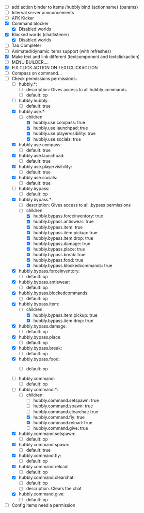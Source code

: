 - [ ] add action binder to items /hubbly bind {actionname} {params}
- [ ] Interval server announcements
- [ ] AFK Kicker
- [x] Command blocker
	- [x] Disabled worlds
- [x] Blocked words (chatlistener)
	- [x] Disabled worlds
- [ ] Tab Completer
- [ ] Animated/dynamic items support (with refreshes)
- [x] Make text and link different (textcomponent and textclickaction)
- [ ] MENU BUILDER....
- [x] FIX CLICK ACTION ON TEXTCLICKACTION
- [ ] Compass on command...
- [ ] Check permissions
permissions:  
  - [ ] hubbly.*:  
    - [ ] description: Gives access to all hubbly commands  
    - [ ] default: op  
  
  - [ ] hubbly.hubbly:  
    - [ ] default: true  
  
  - [x] hubbly.use.*:  
    - [ ] children:  
      - [x] hubbly.use.compass: true  
      - [x] hubbly.use.launchpad: true  
      - [x] hubbly.use.playervisibility: true  
      - [x] hubbly.use.socials: true  
  - [x] hubbly.use.compass:  
    - [ ] default: true  
  - [x] hubbly.use.launchpad:  
    - [ ] default: true  
  - [x] hubbly.use.playervisibility:  
    - [ ] default: true  
  - [x] hubbly.use.socials:  
    - [ ] default: true  
  
  - [ ] hubbly.bypass:  
    - [ ] default: op  
  - [x] hubbly.bypass.*:  
    - [ ] description: Gives access to all .bypass permissions  
    - [ ] children:  
      - [x] hubbly.bypass.forceinventory: true  
      - [x] hubbly.bypass.antiswear: true  
      - [x] hubbly.bypass.item: true  
      - [x] hubbly.bypass.item.pickup: true  
      - [x] hubbly.bypass.item.drop: true  
      - [x] hubbly.bypass.damage: true  
      - [x] hubbly.bypass.place: true  
      - [x] hubbly.bypass.break: true  
      - [x] hubbly.bypass.food: true  
      - [x] hubbly.bypass.blockedcommands: true  
  - [x] hubbly.bypass.forceinventory:  
    - [ ] default: op  
  - [x] hubbly.bypass.antiswear:  
    - [ ] default: op  
  - [x] hubbly.bypass.blockedcommands:  
    - [ ] default: op  
  - [x] hubbly.bypass.item:  
    - [ ] children:  
      - [x] hubbly.bypass.item.pickup: true  
      - [x] hubbly.bypass.item.drop: true  
  - [x] hubbly.bypass.damage:  
    - [ ] default: op  
  - [x] hubbly.bypass.place:  
    - [ ] default: op  
  - [x] hubbly.bypass.break:  
    - [ ] default: op  
  - [x] hubbly.bypass.food:  
    - [ ] default: op  
  
  
  - [ ] hubbly.command:  
    - [ ] default: op  
  - [ ] hubbly.command.*:  
    - [ ] children:  
      - [ ] hubbly.command.setspawn: true  
      - [ ] hubbly.command.spawn: true  
      - [ ] hubbly.command.clearchat: true  
      - [x] hubbly.command.fly: true  
      - [x] hubbly.command.reload: true  
      - [ ] hubbly.command.give: true  
  - [x] hubbly.command.setspawn:  
    - [ ] default: op  
  - [x] hubbly.command.spawn:  
    - [ ] default: true  
  - [x] hubbly.command.fly:  
    - [ ] default: op  
  - [x] hubbly.command.reload:  
    - [ ] default: op  
  - [x] hubbly.command.clearchat:  
    - [ ] default: op  
    - [ ] description: Clears the chat  
  - [x] hubbly.command.give:  
    - [ ] default: op

- [ ] Config items need a permission